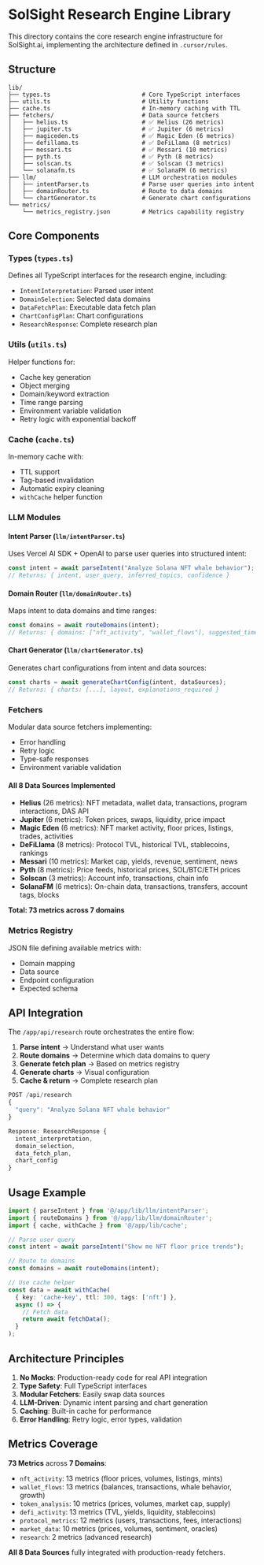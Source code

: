 # SolSight Research Engine Library

This directory contains the core research engine infrastructure for SolSight.ai, implementing the architecture defined in `.cursor/rules`.

## Structure

```
lib/
├── types.ts                          # Core TypeScript interfaces
├── utils.ts                          # Utility functions
├── cache.ts                          # In-memory caching with TTL
├── fetchers/                         # Data source fetchers
│   ├── helius.ts                     # ✅ Helius (26 metrics)
│   ├── jupiter.ts                    # ✅ Jupiter (6 metrics)
│   ├── magiceden.ts                  # ✅ Magic Eden (6 metrics)
│   ├── defillama.ts                  # ✅ DeFiLlama (8 metrics)
│   ├── messari.ts                    # ✅ Messari (10 metrics)
│   ├── pyth.ts                       # ✅ Pyth (8 metrics)
│   ├── solscan.ts                    # ✅ Solscan (3 metrics)
│   └── solanafm.ts                   # ✅ SolanaFM (6 metrics)
├── llm/                              # LLM orchestration modules
│   ├── intentParser.ts               # Parse user queries into intent
│   ├── domainRouter.ts               # Route to data domains
│   └── chartGenerator.ts             # Generate chart configurations
└── metrics/
    └── metrics_registry.json         # Metrics capability registry
```

## Core Components

### Types (`types.ts`)
Defines all TypeScript interfaces for the research engine, including:
- `IntentInterpretation`: Parsed user intent
- `DomainSelection`: Selected data domains
- `DataFetchPlan`: Executable data fetch plan
- `ChartConfigPlan`: Chart configurations
- `ResearchResponse`: Complete research plan

### Utils (`utils.ts`)
Helper functions for:
- Cache key generation
- Object merging
- Domain/keyword extraction
- Time range parsing
- Environment variable validation
- Retry logic with exponential backoff

### Cache (`cache.ts`)
In-memory cache with:
- TTL support
- Tag-based invalidation
- Automatic expiry cleaning
- `withCache` helper function

### LLM Modules

#### Intent Parser (`llm/intentParser.ts`)
Uses Vercel AI SDK + OpenAI to parse user queries into structured intent:
```typescript
const intent = await parseIntent("Analyze Solana NFT whale behavior");
// Returns: { intent, user_query, inferred_topics, confidence }
```

#### Domain Router (`llm/domainRouter.ts`)
Maps intent to data domains and time ranges:
```typescript
const domains = await routeDomains(intent);
// Returns: { domains: ["nft_activity", "wallet_flows"], suggested_time_range: "30d" }
```

#### Chart Generator (`llm/chartGenerator.ts`)
Generates chart configurations from intent and data sources:
```typescript
const charts = await generateChartConfig(intent, dataSources);
// Returns: { charts: [...], layout, explanations_required }
```

### Fetchers

Modular data source fetchers implementing:
- Error handling
- Retry logic
- Type-safe responses
- Environment variable validation

#### All 8 Data Sources Implemented
- **Helius** (26 metrics): NFT metadata, wallet data, transactions, program interactions, DAS API
- **Jupiter** (6 metrics): Token prices, swaps, liquidity, price impact
- **Magic Eden** (6 metrics): NFT market activity, floor prices, listings, trades, activities
- **DeFiLlama** (8 metrics): Protocol TVL, historical TVL, stablecoins, rankings
- **Messari** (10 metrics): Market cap, yields, revenue, sentiment, news
- **Pyth** (8 metrics): Price feeds, historical prices, SOL/BTC/ETH prices
- **Solscan** (3 metrics): Account info, transactions, chain info
- **SolanaFM** (6 metrics): On-chain data, transactions, transfers, account tags, blocks

**Total: 73 metrics across 7 domains**

### Metrics Registry

JSON file defining available metrics with:
- Domain mapping
- Data source
- Endpoint configuration
- Expected schema

## API Integration

The `/app/api/research` route orchestrates the entire flow:

1. **Parse intent** → Understand what user wants
2. **Route domains** → Determine which data domains to query
3. **Generate fetch plan** → Based on metrics registry
4. **Generate charts** → Visual configuration
5. **Cache & return** → Complete research plan

```typescript
POST /api/research
{
  "query": "Analyze Solana NFT whale behavior"
}

Response: ResearchResponse {
  intent_interpretation,
  domain_selection,
  data_fetch_plan,
  chart_config
}
```

## Usage Example

```typescript
import { parseIntent } from '@/app/lib/llm/intentParser';
import { routeDomains } from '@/app/lib/llm/domainRouter';
import { cache, withCache } from '@/app/lib/cache';

// Parse user query
const intent = await parseIntent("Show me NFT floor price trends");

// Route to domains
const domains = await routeDomains(intent);

// Use cache helper
const data = await withCache(
  { key: 'cache-key', ttl: 300, tags: ['nft'] },
  async () => {
    // Fetch data
    return await fetchData();
  }
);
```

## Architecture Principles

1. **No Mocks**: Production-ready code for real API integration
2. **Type Safety**: Full TypeScript interfaces
3. **Modular Fetchers**: Easily swap data sources
4. **LLM-Driven**: Dynamic intent parsing and chart generation
5. **Caching**: Built-in cache for performance
6. **Error Handling**: Retry logic, error types, validation

## Metrics Coverage

**73 Metrics** across **7 Domains**:
- `nft_activity`: 13 metrics (floor prices, volumes, listings, mints)
- `wallet_flows`: 13 metrics (balances, transactions, whale behavior, growth)
- `token_analysis`: 10 metrics (prices, volumes, market cap, supply)
- `defi_activity`: 13 metrics (TVL, yields, liquidity, stablecoins)
- `protocol_metrics`: 12 metrics (users, transactions, fees, interactions)
- `market_data`: 10 metrics (prices, volumes, sentiment, oracles)
- `research`: 2 metrics (advanced research)

**All 8 Data Sources** fully integrated with production-ready fetchers.

